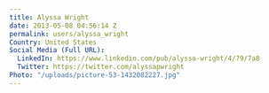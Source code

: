 ```yaml
---
title: Alyssa Wright
date: 2013-05-08 04:56:14 Z
permalink: users/alyssa_wright
Country: United States
Social Media (Full URL):
  LinkedIn: https://www.linkedin.com/pub/alyssa-wright/4/79/7a8
  Twitter: https://twitter.com/alyssapwright
Photo: "/uploads/picture-53-1432082227.jpg"
---
```


